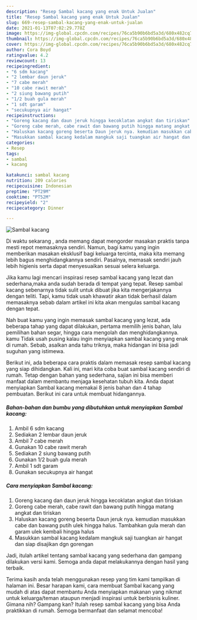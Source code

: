 ```yaml
---
description: "Resep Sambal kacang yang enak Untuk Jualan"
title: "Resep Sambal kacang yang enak Untuk Jualan"
slug: 669-resep-sambal-kacang-yang-enak-untuk-jualan
date: 2021-01-13T07:02:29.778Z
image: https://img-global.cpcdn.com/recipes/76ca5b90b6bd5a3d/680x482cq70/sambal-kacang-foto-resep-utama.jpg
thumbnail: https://img-global.cpcdn.com/recipes/76ca5b90b6bd5a3d/680x482cq70/sambal-kacang-foto-resep-utama.jpg
cover: https://img-global.cpcdn.com/recipes/76ca5b90b6bd5a3d/680x482cq70/sambal-kacang-foto-resep-utama.jpg
author: Cora Boyd
ratingvalue: 4.2
reviewcount: 13
recipeingredient:
- "6 sdm kacang"
- "2 lembar daun jeruk"
- "7 cabe merah"
- "10 cabe rawit merah"
- "2 siung bawang putih"
- "1/2 buah gula merah"
- "1 sdt garam"
- "secukupnya air hangat"
recipeinstructions:
- "Goreng kacang dan daun jeruk hingga kecoklatan angkat dan tiriskan"
- "Goreng cabe merah, cabe rawit dan bawang putih hingga matang angkat dan tiriskan"
- "Haluskan kacang goreng beserta Daun jeruk nya. kemudian masukkan cabe dan bawang putih ulek hingga halus. Tambahkan gula merah dan garam ulek kembali hingga halus"
- "Masukkan sambal kacang kedalam mangkuk saji tuangkan air hangat dan siap disajikan dgn gorengan"
categories:
- Resep
tags:
- sambal
- kacang

katakunci: sambal kacang 
nutrition: 209 calories
recipecuisine: Indonesian
preptime: "PT29M"
cooktime: "PT52M"
recipeyield: "2"
recipecategory: Dinner

---
```



![Sambal kacang](https://img-global.cpcdn.com/recipes/76ca5b90b6bd5a3d/680x482cq70/sambal-kacang-foto-resep-utama.jpg)

Di waktu  sekarang , anda memang dapat mengorder masakan praktis tanpa mesti repot memasaknya sendiri. Namun, bagi kamu yang ingin memberikan masakan eksklusif bagi keluarga tercinta, maka kita memang lebih bagus menghidangkannya sendiri. Pasalnya, memasak sendiri jauh lebih higienis serta dapat menyesuaikan sesuai selera keluarga.

Jika kamu lagi mencari inspirasi resep sambal kacang yang lezat dan sederhana,maka anda sudah berada di tempat yang tepat. Resep sambal kacang  sebenarnya tidak sulit untuk dibuat jika kita mengerjakannya dengan teliti. Tapi, kamu tidak usah khawatir akan tidak berhasil dalam memasaknya 
sebab dalam artikel ini kita akan mengulas sambal kacang dengan tepat.  



Nah buat kamu yang ingin memasak sambal kacang yang lezat, ada beberapa tahap yang dapat dilakukan, pertama memilih jenis bahan, lalu pemilihan bahan segar, hingga cara mengolah dan menghidangkannya. kamu Tidak usah pusing kalau ingin menyiapkan sambal kacang yang enak di rumah. Sebab, asalkan anda  tahu triknya, maka hidangan ini bisa jadi suguhan yang istimewa.

Berikut ini, ada beberapa cara praktis  dalam memasak resep sambal kacang yang siap dihidangkan. Kali ini, mari kita coba buat sambal kacang sendiri di rumah. Tetap dengan bahan yang sederhana, sajian ini bisa memberi manfaat dalam membantu menjaga kesehatan tubuh kita. Anda dapat menyiapkan Sambal kacang memakai 8 jenis bahan dan 4 tahap pembuatan. Berikut ini cara untuk membuat hidangannya.

<!--inarticleads1-->

##### Bahan-bahan dan bumbu yang dibutuhkan untuk menyiapkan Sambal kacang:

1. Ambil 6 sdm kacang
1. Sediakan 2 lembar daun jeruk
1. Ambil 7 cabe merah
1. Gunakan 10 cabe rawit merah
1. Sediakan 2 siung bawang putih
1. Gunakan 1/2 buah gula merah
1. Ambil 1 sdt garam
1. Gunakan secukupnya air hangat




<!--inarticleads2-->

##### Cara menyiapkan Sambal kacang:

1. Goreng kacang dan daun jeruk hingga kecoklatan angkat dan tiriskan
1. Goreng cabe merah, cabe rawit dan bawang putih hingga matang angkat dan tiriskan
1. Haluskan kacang goreng beserta Daun jeruk nya. kemudian masukkan cabe dan bawang putih ulek hingga halus. Tambahkan gula merah dan garam ulek kembali hingga halus
1. Masukkan sambal kacang kedalam mangkuk saji tuangkan air hangat dan siap disajikan dgn gorengan




Jadi, itulah artikel tentang  sambal kacang  yang sederhana dan gampang dilakukan versi kami. Semoga anda dapat melakukannya dengan hasil yang terbaik. 

Terima kasih anda telah menggunakan resep yang tim kami tampilkan di halaman ini. Besar harapan kami, cara membuat  Sambal kacang yang mudah di atas dapat membantu Anda menyiapkan makanan yang nikmat untuk keluarga/teman ataupun menjadi inspirasi untuk berbisnis kuliner. Gimana nih? Gampang kan? Itulah resep sambal kacang yang bisa Anda praktikkan di rumah. Semoga bermanfaat dan selamat mencoba!

